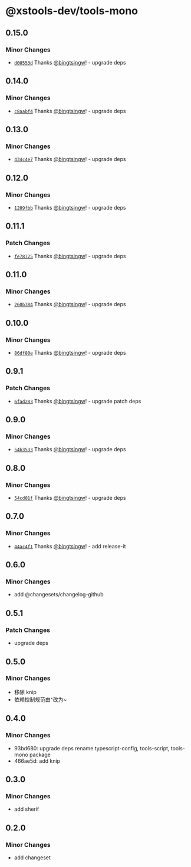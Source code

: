 # @xstools-dev/tools-mono

## 0.15.0

### Minor Changes

- [`d00553d`](https://github.com/bingtsingw/xstools-dev/commit/d00553dc85389f3d6df4985091eea49ffc75b741) Thanks [@bingtsingw](https://github.com/bingtsingw)! - upgrade deps

## 0.14.0

### Minor Changes

- [`c8aabf4`](https://github.com/bingtsingw/xstools-dev/commit/c8aabf44063dd2524f8eaa3a172fa2694fb0712f) Thanks [@bingtsingw](https://github.com/bingtsingw)! - upgrade deps

## 0.13.0

### Minor Changes

- [`434c4e7`](https://github.com/bingtsingw/xstools-dev/commit/434c4e7ec09197f140196ca5a3fc0af532e4a5fe) Thanks [@bingtsingw](https://github.com/bingtsingw)! - upgrade deps

## 0.12.0

### Minor Changes

- [`1209fbb`](https://github.com/bingtsingw/xstools-dev/commit/1209fbb894323d3d7e53fc792e9e2c78f1774de7) Thanks [@bingtsingw](https://github.com/bingtsingw)! - upgrade deps

## 0.11.1

### Patch Changes

- [`fe78725`](https://github.com/bingtsingw/xstools-dev/commit/fe78725b769c7c9ef3b650492d9cf9f2491874dd) Thanks [@bingtsingw](https://github.com/bingtsingw)! - upgrade deps

## 0.11.0

### Minor Changes

- [`260b384`](https://github.com/bingtsingw/xstools-dev/commit/260b3849e6abdbe0d343f8e14cf5ffa017fff466) Thanks [@bingtsingw](https://github.com/bingtsingw)! - upgrade deps

## 0.10.0

### Minor Changes

- [`86df80e`](https://github.com/bingtsingw/xstools-dev/commit/86df80e76cf2f2f21cb78e74abbec34e5ba79873) Thanks [@bingtsingw](https://github.com/bingtsingw)! - upgrade deps

## 0.9.1

### Patch Changes

- [`6fad283`](https://github.com/bingtsingw/xstools-dev/commit/6fad28336e8ca73de258b368f428ff7326866f9f) Thanks [@bingtsingw](https://github.com/bingtsingw)! - upgrade patch deps

## 0.9.0

### Minor Changes

- [`54b3533`](https://github.com/bingtsingw/xstools-dev/commit/54b3533b6f0e56a84b6b846f547d7ea93433b4f6) Thanks [@bingtsingw](https://github.com/bingtsingw)! - upgrade deps

## 0.8.0

### Minor Changes

- [`54cd01f`](https://github.com/bingtsingw/xstools-dev/commit/54cd01f2176ca6bbc7bea8226e8802faa7ca60a5) Thanks [@bingtsingw](https://github.com/bingtsingw)! - upgrade deps

## 0.7.0

### Minor Changes

- [`44ac4f1`](https://github.com/bingtsingw/xstools-dev/commit/44ac4f144321e37cba2f113b38656459c0408d58) Thanks [@bingtsingw](https://github.com/bingtsingw)! - add release-it

## 0.6.0

### Minor Changes

- add @changesets/changelog-github

## 0.5.1

### Patch Changes

- upgrade deps

## 0.5.0

### Minor Changes

- 移除 knip
- 依赖控制规范由^改为~

## 0.4.0

### Minor Changes

- 93bd680: upgrade deps rename typescript-config, tools-script, tools-mono package
- 466ae5d: add knip

## 0.3.0

### Minor Changes

- add sherif

## 0.2.0

### Minor Changes

- add changeset

